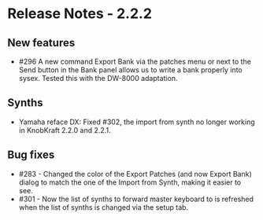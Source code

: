 # Release Notes - 2.2.2

## New features

* \#296 A new command Export Bank via the patches menu or next to the Send button in the Bank panel allows us to write
  a bank properly into sysex. Tested this with the DW-8000 adaptation.  

## Synths

* Yamaha reface DX: Fixed \#302, the import from synth no longer working in KnobKraft 2.2.0 and 2.2.1.

## Bug fixes

* \#283 - Changed the color of the Export Patches (and now Export Bank) dialog to match the one of the Import from
  Synth, making it easier to see.
* \#301 - Now the list of synths to forward master keyboard to is refreshed when the list of synths is changed via the
  setup tab.
